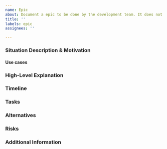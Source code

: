 ```yaml
---
name: Epic
about: Document a epic to be done by the development team. It does not change the software directly, but will lead to other tickets.
title: ''
labels: epic
assignees: ''

---
```


<!--
If you've never submitted an issue to the SORMAS repository before or this is your first time using this template, please read the Contributing guidelines (https://github.com/hzi-braunschweig/SORMAS-Project/blob/development/docs/CONTRIBUTING.md) for an explanation of the information we need you to provide. You don't have to remove this comment or any other comment from this issue as they will automatically be hidden.
-->
### Situation Description & Motivation
<!-- Why -->
<!-- Mandatory -->

#### Use cases

### High-Level Explanation
<!-- What -->
<!-- Mandatory: To be refined before sliced into tickets -->
<!-- For a proper description please consider the following points:
  - scope
    - topic
    - user groups
    - data links or connections to existing system
  - out of scope
 -->

### Timeline
<!-- When -->
<!-- Optional -->

### Tasks
<!-- How: Lists all subtickets that resolve this epic.  -->
<!-- example
- [ ] #1234
- [ ] #4711
 -->

### Alternatives
<!-- Optional -->

### Risks
<!-- Optional -->

### Additional Information
<!-- Optional -->
